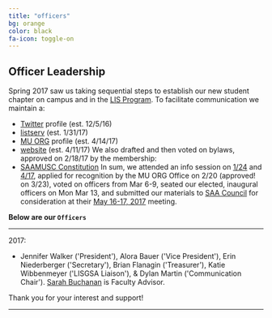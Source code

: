 ```yaml
---
title: "officers"
bg: orange
color: black
fa-icon: toggle-on
---
```


## Officer Leadership

Spring 2017 saw us taking sequential steps to establish our new student chapter on campus and in the [LIS Program](http://sislt.missouri.edu/lis/). To facilitate communication we maintain a:
- [Twitter](https://twitter.com/SAAMUSC) profile (est. 12/5/16)
- [listserv](https://po.missouri.edu/cgi-bin/wa?A0=SAAMUSC-L) (est. 1/31/17)
- [MU ORG](https://orgsync.com/158099/chapter) profile (est. 4/14/17)
- [website](https://saamusc.github.io/) (est. 4/11/17)
We also drafted and then voted on bylaws, approved on 2/18/17 by the membership:
- [SAAMUSC Constitution](/img/SAAMUSC_Constitution.pdf)
In sum, we attended an info session on [1/24](https://orgsync.com/35463/events/1505629/occurrences/3427731) and [4/17](https://orgsync.com/35463/events/1516284/occurrences/3904497), applied for recognition by the MU ORG Office on 2/20 (approved! on 3/23), voted on officers from Mar 6-9, seated our elected, inaugural officers on Mon Mar 13, and submitted our materials to [SAA Council](http://www2.archivists.org/governance/handbook/section13) for consideration at their [May 16-17, 2017](http://www2.archivists.org/groups/saa-council/may-16-17-2017-council-meeting-agenda) meeting.

**Below are our `Officers`**

-------------------------

2017:
- Jennifer Walker ('President'), Alora Bauer ('Vice President'), Erin Niederberger ('Secretary'), Brian Flanagin ('Treasurer'), Katie Wibbenmeyer ('LISGSA Liaison'), & Dylan Martin ('Communication Chair'). [Sarah Buchanan](http://faculty.missouri.edu/buchanans/) is Faculty Advisor.

Thank you for your interest and support!

-------------------------



